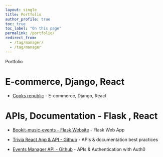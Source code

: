 ```yaml
---
layout: single
title: Portfolio
author_profile: true
toc: true
toc_label: "On this page"
permalink: /portfolio/
redirect_from:
  - /tag/manager/
  - /tag/manager
---
```


Portfolio

# E-commerce, Django, React

- [Cooks republic](https://cooksrepublic.co) - E-commerce, Django, React

# APIs, Documentation - Flask , React

- [Bookit-music-events - Flask Website](https://bookit-music-events.herokuapp.com) - Flask Web App

- [Trivia React App & API - Github](https://github.com/Thembahank/trivia-app) - APIs & documentation best practices

- [Events Manager API - Github](https://github.com/Thembahank/events-manager-api) - APIs & Authentication with Auth0


